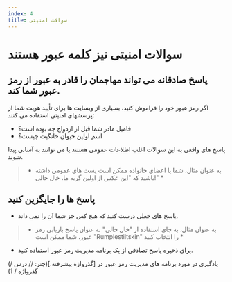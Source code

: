 ```yaml
---
index: 4
title: سوالات امنیتی
---
```

# سوالات امنیتی نیز کلمه عبور هستند

## پاسخ صادقانه می تواند مهاجمان را قادر به عبور از رمز عبور شما کند.

اگر رمز عبور خود را فراموش کنید، بسیاری از وبسایت ها برای تأیید هویت شما از پرسشهای امنیتی استفاده می کنند:

*   فامیل مادر شما قبل از ازدواج چه بوده است؟
*   اسم اولین حیوان خانگیت چیست؟

پاسخ های واقعی به این سوالات اغلب اطلاعات عمومی هستند یا می توانند به آسانی پیدا شوند.

> * به عنوان مثال، شما یا اعضای خانواده ممکن است پست های عمومی داشته باشید که "این عکس از اولین گربه ما، خال خالی!" *

## پاسخ ها را جایگزین کنید

*   پاسخ های جعلی درست کنید که هیچ کس جز شما آن را نمی داند.

> * به عنوان مثال، به جای استفاده از "خال خالی" به عنوان پاسخ بازیابی رمز عبور، شما ممکن است "Rumplestiltskin" را انتخاب کنید *

*   برای ذخیره پاسخ تصادفی از یک برنامه مدیریت رمز عبور استفاده کنید.

(یادگیری در مورد برنامه های مدیریت رمز عبور در [گذرواژه پیشرفته.](چتر: // درس / گذرواژه / 1)